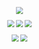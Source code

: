<p align=center>
  <a href="https://discord.com/users/963931799342424114">
    <img src="https://discord.c99.nl/widget/theme-4/963931799342424114.png">
  </a>
</p>

<p align="center">
  <img src="https://komarev.com/ghpvc/?username=aurilly&style=for-the-badge&color=blueviolet"></img>
  <img src="https://img.shields.io/github/followers/aurilly?affiliations=OWNER%2CCOLLABORATOR&color=blueviolet&style=for-the-badge"></img>
  <img src="https://img.shields.io/github/stars/aurilly?affiliations=OWNER%2CCOLLABORATOR&color=blueviolet&style=for-the-badge"></img>
</p>

<p align="center">
  <img src="https://img.shields.io/badge/javascript-252525.svg?style=for-the-badge&logo=javascript&logoColor=blueviolet"></img>
  <img src="https://img.shields.io/badge/typescript-252525.svg?style=for-the-badge&logo=typescript&logoColor=blueviolet"></img>
</p>
